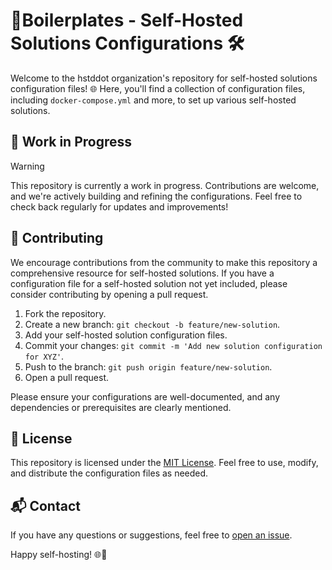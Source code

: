 # 🚀Boilerplates - Self-Hosted Solutions Configurations 🛠️

Welcome to the hstddot organization's repository for self-hosted solutions configuration files! 🌐 Here, you'll find a collection of configuration files, including `docker-compose.yml` and more, to set up various self-hosted solutions.

## 🚧 Work in Progress

> [!WARNING]
This repository is currently a work in progress. Contributions are welcome, and we're actively building and refining the configurations. Feel free to check back regularly for updates and improvements!

## 🤝 Contributing

We encourage contributions from the community to make this repository a comprehensive resource for self-hosted solutions. If you have a configuration file for a self-hosted solution not yet included, please consider contributing by opening a pull request.

1. Fork the repository.
2. Create a new branch: `git checkout -b feature/new-solution`.
3. Add your self-hosted solution configuration files.
4. Commit your changes: `git commit -m 'Add new solution configuration for XYZ'`.
5. Push to the branch: `git push origin feature/new-solution`.
6. Open a pull request.

Please ensure your configurations are well-documented, and any dependencies or prerequisites are clearly mentioned.

## 📝 License

This repository is licensed under the [MIT License](LICENSE). Feel free to use, modify, and distribute the configuration files as needed.

## 📬 Contact

If you have any questions or suggestions, feel free to [open an issue](https://github.com/hstddot/boilerplates/issues).

Happy self-hosting! 🌐🏡
